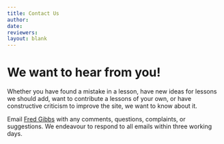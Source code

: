 ```yaml
---
title: Contact Us
author: 
date: 
reviewers: 
layout: blank
---
```

# We want to hear from you!

Whether you have found a mistake in a lesson, have new ideas for lessons we should add, want to contribute a lessons of your own, or have constructive criticism to improve the site, we want to know about it. 

Email <a href="mailto:fwgibbs@gmail.com">Fred Gibbs</a> with any comments, questions, complaints, or suggestions.  We endeavour to respond to all emails within three working days.